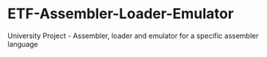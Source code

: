 # ETF-Assembler-Loader-Emulator
University Project - Assembler, loader and emulator for a specific assembler language
